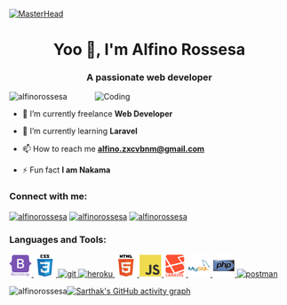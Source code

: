[![MasterHead](https://www.digitalsolutionservices.com/img/services/website1.gif)](https://alfinorossesa.github.io)
<h1 align="center">Yoo 👋, I'm Alfino Rossesa</h1>
<h3 align="center">A passionate web developer</h3>
<img align="right" alt="Coding" width="350" src="https://codigits.com/wp-content/uploads/2021/02/wordpress-maintenance.gif">


<p align="left"> <img src="https://komarev.com/ghpvc/?username=alfinorossesa&label=Profile%20views&color=0e75b6&style=flat" alt="alfinorossesa" /> </p>


- 🔭 I’m currently freelance **Web Developer**

- 🌱 I’m currently learning **Laravel**

- 📫 How to reach me **alfino.zxcvbnm@gmail.com**

- ⚡ Fun fact **I am Nakama**

<h3 align="left">Connect with me:</h3>
<p align="left">
<a href="https://twitter.com/0xF36649Da36e61" target="blank"><img align="center" src="https://raw.githubusercontent.com/rahuldkjain/github-profile-readme-generator/master/src/images/icons/Social/twitter.svg" alt="alfinorossesa" height="30" width="40" /></a>
<a href="https://linkedin.com/in/alfinorossesa" target="blank"><img align="center" src="https://raw.githubusercontent.com/rahuldkjain/github-profile-readme-generator/master/src/images/icons/Social/linked-in-alt.svg" alt="alfinorossesa" height="30" width="40" /></a>
<a href="https://instagram.com/alfinorossesa" target="blank"><img align="center" src="https://raw.githubusercontent.com/rahuldkjain/github-profile-readme-generator/master/src/images/icons/Social/instagram.svg" alt="alfinorossesa" height="30" width="40" /></a>
</p>

<h3 align="left">Languages and Tools:</h3>
<p align="left"> <a href="https://getbootstrap.com" target="_blank" rel="noreferrer"> <img src="https://raw.githubusercontent.com/devicons/devicon/master/icons/bootstrap/bootstrap-plain-wordmark.svg" alt="bootstrap" width="40" height="40"/> </a> <a href="https://www.w3schools.com/css/" target="_blank" rel="noreferrer"> <img src="https://raw.githubusercontent.com/devicons/devicon/master/icons/css3/css3-original-wordmark.svg" alt="css3" width="40" height="40"/> </a> <a href="https://git-scm.com/" target="_blank" rel="noreferrer"> <img src="https://www.vectorlogo.zone/logos/git-scm/git-scm-icon.svg" alt="git" width="40" height="40"/> </a> <a href="https://heroku.com" target="_blank" rel="noreferrer"> <img src="https://www.vectorlogo.zone/logos/heroku/heroku-icon.svg" alt="heroku" width="40" height="40"/> </a> <a href="https://www.w3.org/html/" target="_blank" rel="noreferrer"> <img src="https://raw.githubusercontent.com/devicons/devicon/master/icons/html5/html5-original-wordmark.svg" alt="html5" width="40" height="40"/> </a> <a href="https://developer.mozilla.org/en-US/docs/Web/JavaScript" target="_blank" rel="noreferrer"> <img src="https://raw.githubusercontent.com/devicons/devicon/master/icons/javascript/javascript-original.svg" alt="javascript" width="40" height="40"/> </a> <a href="https://laravel.com/" target="_blank" rel="noreferrer"> <img src="https://raw.githubusercontent.com/devicons/devicon/master/icons/laravel/laravel-plain-wordmark.svg" alt="laravel" width="40" height="40"/> </a> <a href="https://www.mysql.com/" target="_blank" rel="noreferrer"> <img src="https://raw.githubusercontent.com/devicons/devicon/master/icons/mysql/mysql-original-wordmark.svg" alt="mysql" width="40" height="40"/> </a> <a href="https://www.php.net" target="_blank" rel="noreferrer"> <img src="https://raw.githubusercontent.com/devicons/devicon/master/icons/php/php-original.svg" alt="php" width="40" height="40"/> </a> <a href="https://postman.com" target="_blank" rel="noreferrer"> <img src="https://www.vectorlogo.zone/logos/getpostman/getpostman-icon.svg" alt="postman" width="40" height="40"/> </a> </p>

<p><img align="left" src="https://github-readme-stats.vercel.app/api/top-langs?username=alfinorossesa&show_icons=true&locale=en&layout=compact&" alt="alfinorossesa" /></p>

[![Sarthak's GitHub activity graph](https://activity-graph.herokuapp.com/graph?username=alfinorossesa&&theme=xcode)](https://github.com/alfinorossesa)
